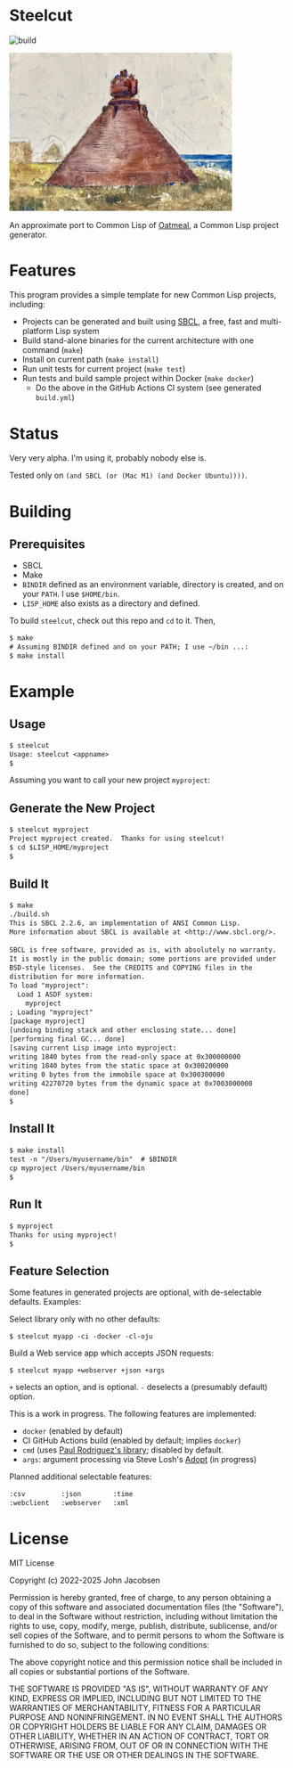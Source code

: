 # Steelcut

![build](https://github.com/eigenhombre/steelcut/actions/workflows/build.yml/badge.svg)

<img src="https://github.com/eigenhombre/steelcut/blob/c3b3cc2979850d0db9f793c4e18d9323be2b92c3/steel.jpg?raw=true" width="400">

An approximate port to Common Lisp of
[Oatmeal](https://github.com/eigenhombre/oatmeal/), a Common Lisp
project generator.

# Features

This program provides a simple template for new Common Lisp projects,
including:
- Projects can be generated and built using
  [SBCL](https://en.wikipedia.org/wiki/Steel_Bank_Common_Lisp), a
  free, fast and multi-platform Lisp system
- Build stand-alone binaries for the current architecture with one
  command (`make`)
- Install on current path (`make install`)
- Run unit tests for current project (`make test`)
- Run tests and build sample project within Docker (`make docker`)
  - Do the above in the GitHub Actions CI system (see generated
    `build.yml`)

# Status

Very very alpha.  I'm using it, probably nobody else is.

Tested only on `(and SBCL (or (Mac M1) (and Docker Ubuntu))))`.

# Building

## Prerequisites

- SBCL
- Make
- `BINDIR` defined as an environment variable, directory is created,
  and on your `PATH`.  I use `$HOME/bin`.
- `LISP_HOME` also exists as a directory and defined.

To build `steelcut`, check out this repo and `cd` to it.  Then,

    $ make
    # Assuming BINDIR defined and on your PATH; I use ~/bin ...:
    $ make install

# Example

## Usage

    $ steelcut
    Usage: steelcut <appname>
    $

Assuming you want to call your new project `myproject`:

## Generate the New Project

    $ steelcut myproject
    Project myproject created.  Thanks for using steelcut!
    $ cd $LISP_HOME/myproject
    $

## Build It

    $ make
    ./build.sh
    This is SBCL 2.2.6, an implementation of ANSI Common Lisp.
    More information about SBCL is available at <http://www.sbcl.org/>.

    SBCL is free software, provided as is, with absolutely no warranty.
    It is mostly in the public domain; some portions are provided under
    BSD-style licenses.  See the CREDITS and COPYING files in the
    distribution for more information.
    To load "myproject":
      Load 1 ASDF system:
        myproject
    ; Loading "myproject"
    [package myproject]
    [undoing binding stack and other enclosing state... done]
    [performing final GC... done]
    [saving current Lisp image into myproject:
    writing 1840 bytes from the read-only space at 0x300000000
    writing 1840 bytes from the static space at 0x300200000
    writing 0 bytes from the immobile space at 0x300300000
    writing 42270720 bytes from the dynamic space at 0x7003000000
    done]
    $

## Install It

    $ make install
    test -n "/Users/myusername/bin"  # $BINDIR
    cp myproject /Users/myusername/bin
    $

## Run It

    $ myproject
    Thanks for using myproject!
    $

## Feature Selection

Some features in generated projects are optional, with de-selectable
defaults.  Examples:

Select library only with no other defaults:

    $ steelcut myapp -ci -docker -cl-oju

Build a Web service app which accepts JSON requests:

    $ steelcut myapp +webserver +json +args

`+` selects an option, and is optional. `-` deselects a (presumably default)
option.

This is a work in progress.  The following features are implemented:

- `docker` (enabled by default)
- CI GitHub Actions build (enabled by default; implies `docker`)
- `cmd` (uses [Paul Rodriguez's library](https://github.com/ruricolist/cmd);
  disabled by default.
- `args`: argument processing via Steve Losh's [Adopt](https://github.com/sjl/adopt/)
  (in progress)

Planned additional selectable features:

    :csv         :json        :time
    :webclient   :webserver   :xml

# License

MIT License

Copyright (c) 2022-2025 John Jacobsen

Permission is hereby granted, free of charge, to any person obtaining a copy
of this software and associated documentation files (the "Software"), to deal
in the Software without restriction, including without limitation the rights
to use, copy, modify, merge, publish, distribute, sublicense, and/or sell
copies of the Software, and to permit persons to whom the Software is
furnished to do so, subject to the following conditions:

The above copyright notice and this permission notice shall be included in all
copies or substantial portions of the Software.

THE SOFTWARE IS PROVIDED "AS IS", WITHOUT WARRANTY OF ANY KIND, EXPRESS OR
IMPLIED, INCLUDING BUT NOT LIMITED TO THE WARRANTIES OF MERCHANTABILITY,
FITNESS FOR A PARTICULAR PURPOSE AND NONINFRINGEMENT. IN NO EVENT SHALL THE
AUTHORS OR COPYRIGHT HOLDERS BE LIABLE FOR ANY CLAIM, DAMAGES OR OTHER
LIABILITY, WHETHER IN AN ACTION OF CONTRACT, TORT OR OTHERWISE, ARISING FROM,
OUT OF OR IN CONNECTION WITH THE SOFTWARE OR THE USE OR OTHER DEALINGS IN THE
SOFTWARE.
